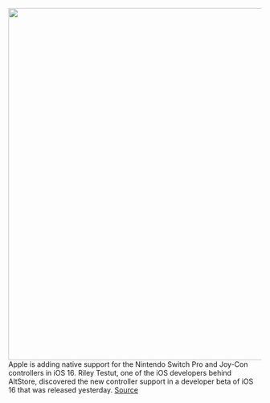 <img src='https://cdn.vox-cdn.com/thumbor/Votl3s-gqzEA0vgmaySIfEJxb0o=/0x0:2040x1360/1200x800/filters:focal(857x517:1183x843)/cdn.vox-cdn.com/uploads/chorus_image/image/70950499/jbareham_1492_170228_0216.0.0.jpg' width='700px' /><br/>
Apple is adding native support for the Nintendo Switch Pro and Joy-Con controllers in iOS 16. Riley Testut, one of the iOS developers behind AltStore, discovered the new controller support in a developer beta of iOS 16 that was released yesterday.
<a href='https://www.theverge.com/2022/6/7/23157642/apple-ios-16-nintendo-switch-pro-joy-con-controller-support'> Source <a/>
